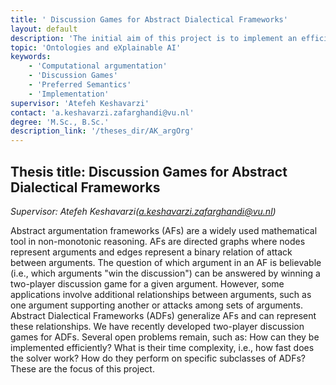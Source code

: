 ```yaml
---
title: ' Discussion Games for Abstract Dialectical Frameworks'
layout: default
description: 'The initial aim of this project is to implement an efficient two-player discussion game for abstract dialectical frameworks, recently developed for preferred semantics.'
topic: 'Ontologies and eXplainable AI' 
keywords: 
    - 'Computational argumentation'
    - 'Discussion Games'
    - 'Preferred Semantics'
    - 'Implementation'
supervisor: 'Atefeh Keshavarzi'
contact: 'a.keshavarzi.zafarghandi@vu.nl'
degree: 'M.Sc., B.Sc.'
description_link: '/theses_dir/AK_argOrg'
---
```


## Thesis title:  Discussion Games for Abstract Dialectical Frameworks
*Supervisor: Atefeh Keshavarzi(a.keshavarzi.zafarghandi@vu.nl)*

Abstract argumentation frameworks (AFs) are a widely used mathematical tool in non-monotonic reasoning. AFs are directed graphs where nodes represent arguments and edges represent a binary relation of attack between arguments. The question of which argument in an AF is believable (i.e., which arguments "win the discussion") can be answered by winning a two-player discussion game for a given argument. However, some applications involve additional relationships between arguments, such as one argument supporting another or attacks among sets of arguments. Abstract Dialectical Frameworks (ADFs) generalize AFs and can represent these relationships. We have recently developed two-player discussion games for ADFs. Several open problems remain, such as: How can they be implemented efficiently? What is their time complexity, i.e., how fast does the solver work? How do they perform on specific subclasses of ADFs? These are the focus of this project.

